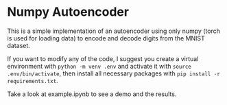 # Numpy Autoencoder

This is a simple implementation of 
an autoencoder using only numpy
(torch is used for loading data)
to encode and decode digits
from the MNIST dataset.

If you want to modify any of the code, 
I suggest you create a virtual environment
with `python -m venv .env` and activate it
with `source .env/bin/activate`, then install 
all necessary packages with 
`pip install -r requirements.txt`.

Take a look at example.ipynb to see a
demo and the results.
